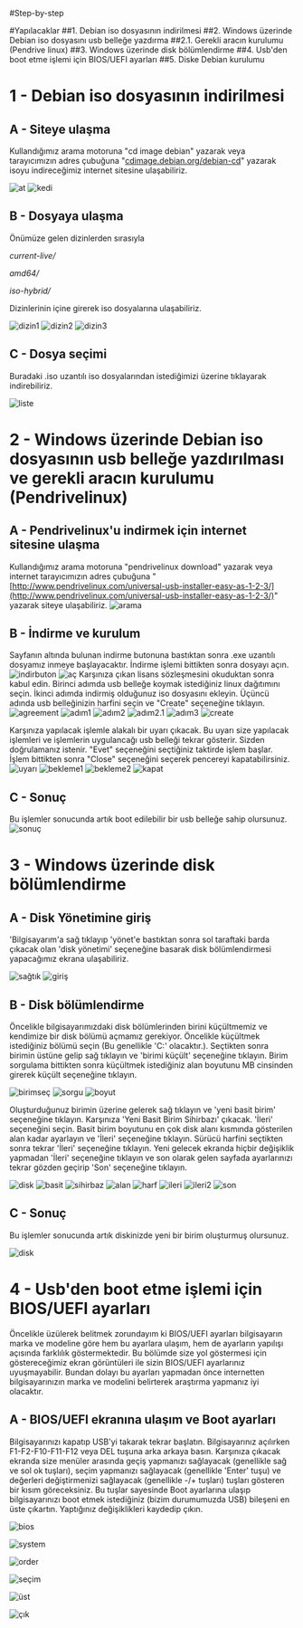 #Step-by-step

#Yapılacaklar
##1. Debian iso dosyasının indirilmesi
##2. Windows üzerinde Debian iso dosyasını usb belleğe yazdırma
##2.1. Gerekli aracın kurulumu (Pendrive linux)
##3. Windows üzerinde disk bölümlendirme
##4. Usb'den boot etme işlemi için BIOS/UEFI ayarları
##5. Diske Debian kurulumu


# 1 - Debian iso dosyasının indirilmesi


## A - Siteye ulaşma

Kullandığımız arama motoruna "cd image debian" yazarak veya tarayıcımızın 
adres çubuğuna "[cdimage.debian.org/debian-cd](http://cdimage.debian.org/debian-cd/)" 
yazarak isoyu indireceğimiz internet sitesine ulaşabiliriz.

![at](https://raw.githubusercontent.com/DoraUzunsoy/Step-by-step/master/level1/1.png)
![kedi](https://raw.githubusercontent.com/DoraUzunsoy/Step-by-step/master/level1/2.png)

## B - Dosyaya ulaşma

Önümüze gelen dizinlerden sırasıyla

*current-live/*

*amd64/*

*iso-hybrid/*

Dizinlerinin içine girerek iso dosyalarına ulaşabiliriz.

![dizin1](https://raw.githubusercontent.com/DoraUzunsoy/Step-by-step/master/level1/3.png)
![dizin2](https://raw.githubusercontent.com/DoraUzunsoy/Step-by-step/master/level1/4.png)
![dizin3](https://raw.githubusercontent.com/DoraUzunsoy/Step-by-step/master/level1/5.png)

## C - Dosya seçimi

Buradaki .iso uzantılı iso dosyalarından istediğimizi üzerine tıklayarak 
indirebiliriz.

![liste](https://raw.githubusercontent.com/DoraUzunsoy/Step-by-step/master/level1/6.png)

# 2 - Windows üzerinde Debian iso dosyasının usb belleğe yazdırılması ve gerekli aracın kurulumu (Pendrivelinux)


## A - Pendrivelinux'u indirmek için internet sitesine ulaşma 

Kullandığımız arama motoruna "pendrivelinux download" yazarak veya internet
tarayıcımızın adres çubuğuna
 "[http://www.pendrivelinux.com/universal-usb-installer-easy-as-1-2-3/](http://www.pendrivelinux.com/universal-usb-installer-easy-as-1-2-3/)" 
yazarak siteye ulaşabiliriz.
![arama](https://raw.githubusercontent.com/DoraUzunsoy/Step-by-step/master/level2/2.png)

## B - İndirme ve kurulum 

Sayfanın altında bulunan indirme butonuna bastıktan sonra .exe uzantılı dosyamız inmeye başlayacaktır. İndirme işlemi bittikten sonra dosyayı açın. 
![indirbuton](https://raw.githubusercontent.com/DoraUzunsoy/Step-by-step/master/level2/3.png)
![aç](https://raw.githubusercontent.com/DoraUzunsoy/Step-by-step/master/level2/5.png)
Karşınıza çıkan lisans sözleşmesini okuduktan sonra 
kabul edin. Birinci adımda usb belleğe koymak istediğiniz linux dağıtımını seçin. İkinci adımda indirmiş olduğunuz iso dosyasını ekleyin. Üçüncü adında usb belleğinizin harfini seçin ve "Create" seçeneğine 
tıklayın. 
![agreement](https://raw.githubusercontent.com/DoraUzunsoy/Step-by-step/master/level2/6.png)
![adım1](https://raw.githubusercontent.com/DoraUzunsoy/Step-by-step/master/level2/7.png)
![adım2](https://raw.githubusercontent.com/DoraUzunsoy/Step-by-step/mastehttps://raw.githubusercontent.com/DoraUzunsoy/Step-by-step/master/level2/11.pngr/level2/8.png)
![adım2.1](https://raw.githubusercontent.com/DoraUzunsoy/Step-by-step/master/level2/9.png)
![adım3](https://raw.githubusercontent.com/DoraUzunsoy/Step-by-step/master/level2/10.png)
![create](https://raw.githubusercontent.com/DoraUzunsoy/Step-by-step/master/level2/11.png)

Karşınıza yapılacak işlemle alakalı bir uyarı çıkacak. Bu uyarı size yapılacak işlemleri ve işlemlerin uygulancağı usb belleği tekrar gösterir. Sizden doğrulamanız istenir. "Evet" seçeneğini
seçtiğiniz taktirde işlem başlar. İşlem bittikten sonra "Close" seçeneğini seçerek pencereyi kapatabilirsiniz. 
![uyarı](https://raw.githubusercontent.com/DoraUzunsoy/Step-by-step/master/level2/12.png)
![bekleme1](https://raw.githubusercontent.com/DoraUzunsoy/Step-by-step/master/level2/13.png)
![bekleme2](https://raw.githubusercontent.com/DoraUzunsoy/Step-by-step/master/level2/15.png)
![kapat](https://raw.githubusercontent.com/DoraUzunsoy/Step-by-step/master/level2/16.png)

## C - Sonuç

Bu işlemler sonucunda artık boot edilebilir bir usb belleğe sahip olursunuz.
![sonuç](https://raw.githubusercontent.com/DoraUzunsoy/Step-by-step/master/level2/17.png)



# 3 - Windows üzerinde disk bölümlendirme

## A - Disk Yönetimine giriş

'Bilgisayarım'a sağ tıklayıp 'yönet'e bastıktan sonra sol taraftaki barda çıkacak olan 'disk yönetimi' seçeneğine basarak disk bölümlendirmesi yapacağımız ekrana ulaşabiliriz.

![sağtık](https://raw.githubusercontent.com/DoraUzunsoy/Step-by-step/master/level3/1.png)
![giriş](https://raw.githubusercontent.com/DoraUzunsoy/Step-by-step/master/level3/2.png)

## B - Disk bölümlendirme

Öncelikle bilgisayarımızdaki disk bölümlerinden birini küçültmemiz ve kendimize bir disk bölümü açmamız gerekiyor. Öncelikle küçültmek istediğiniz bölümü seçin (Bu genellikle 'C:' olacaktır.). Seçtikten sonra birimin üstüne gelip sağ tıklayın ve 'birimi küçült' seçeneğine tıklayın. Birim sorgulama bittikten sonra küçültmek istediğiniz alan boyutunu MB cinsinden girerek küçült seçeneğine tıklayın.

![birimseç](https://raw.githubusercontent.com/DoraUzunsoy/Step-by-step/master/level3/4.png)
![sorgu](https://raw.githubusercontent.com/DoraUzunsoy/Step-by-step/master/level3/5.png)
![boyut](https://raw.githubusercontent.com/DoraUzunsoy/Step-by-step/master/level3/7.png)

Oluşturduğunuz birimin üzerine gelerek sağ tıklayın ve 'yeni basit birim' seçeneğine tıklayın. Karşınıza 'Yeni Basit Birim Sihirbazı' çıkacak. 'İleri' seçeneğini seçin. Basit birim boyutunu en çok disk alanı kısmında gösterilen alan kadar ayarlayın ve 'İleri' seçeneğine tıklayın. Sürücü harfini seçtikten sonra tekrar 'İleri' seçeneğine tıklayın. Yeni gelecek ekranda hiçbir değişiklik yapmadan 'İleri' seçeneğine  tıklayın ve son olarak gelen sayfada ayarlarınızı tekrar gözden geçirip 'Son' seçeneğine tıklayın.

![disk](https://raw.githubusercontent.com/DoraUzunsoy/Step-by-step/master/level3/8.png)
![basit](https://raw.githubusercontent.com/DoraUzunsoy/Step-by-step/master/level3/9.png)
![sihirbaz](https://raw.githubusercontent.com/DoraUzunsoy/Step-by-step/master/level3/10.png)
![alan](https://raw.githubusercontent.com/DoraUzunsoy/Step-by-step/master/level3/11.png)
![harf](https://raw.githubusercontent.com/DoraUzunsoy/Step-by-step/master/level3/12.png)
![ileri](https://raw.githubusercontent.com/DoraUzunsoy/Step-by-step/master/level3/13.png)
![ileri2](https://raw.githubusercontent.com/DoraUzunsoy/Step-by-step/master/level3/14.png)
![son](https://raw.githubusercontent.com/DoraUzunsoy/Step-by-step/master/level3/15.png)

## C - Sonuç

Bu işlemler sonucunda artık diskinizde yeni bir birim oluşturmuş olursunuz.

![disk](https://raw.githubusercontent.com/DoraUzunsoy/Step-by-step/master/level3/16.png)



# 4 - Usb'den boot etme işlemi için BIOS/UEFI ayarları

Öncelikle üzülerek belitmek zorundayım ki BIOS/UEFI ayarları bilgisayarın marka ve modeline göre hem bu ayarlara ulaşım, hem de ayarların yapılışı açısında farklılık göstermektedir. Bu bölümde size yol göstermesi için göstereceğimiz
ekran görüntüleri ile sizin BIOS/UEFI ayarlarınız uyuşmayabilir. Bundan dolayı bu ayarları yapmadan önce internetten bilgisayarınızın marka ve modelini belirterek araştırma yapmanız iyi olacaktır.

## A - BIOS/UEFI ekranına ulaşım ve Boot ayarları

Bilgisayarınızı kapatıp USB'yi takarak tekrar başlatın. Bilgisayarınız açılırken F1-F2-F10-F11-F12 veya DEL tuşuna arka arkaya basın. Karşınıza çıkacak ekranda size menüler arasında geçiş yapmanızı sağlayacak (genellikle sağ ve sol ok
tuşları), seçim yapmanızı sağlayacak (genellikle 'Enter' tuşu) ve değerleri değiştirmenizi sağlayacak (genellikle -/+ tuşları) tuşları gösteren bir kısım göreceksiniz. Bu tuşlar sayesinde Boot ayarlarına ulaşıp bilgisayarınızı boot 
etmek istediğiniz (bizim durumumuzda USB) bileşeni en üste çıkartın. Yaptığınız değişiklikleri kaydedip çıkın.

![bios](https://raw.githubusercontent.com/DoraUzunsoy/Step-by-step/master/level4/1.jpeg)

![system](https://raw.githubusercontent.com/DoraUzunsoy/Step-by-step/master/level4/2.jpeg)

![order](https://raw.githubusercontent.com/DoraUzunsoy/Step-by-step/master/level4/3.jpeg)

![seçim](https://raw.githubusercontent.com/DoraUzunsoy/Step-by-step/master/level4/4.jpeg)

![üst](https://raw.githubusercontent.com/DoraUzunsoy/Step-by-step/master/level4/5.jpeg)

![çık](https://raw.githubusercontent.com/DoraUzunsoy/Step-by-step/master/level4/6.jpeg)

